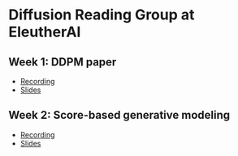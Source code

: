# Diffusion Reading Group at EleutherAI

## Week 1: DDPM paper
* [Recording](https://www.youtube.com/watch?v=B5gfJF8mOPo)
* [Slides](Diffusion%20Model%20Study%20Group%20%231.pdf)

## Week 2: Score-based generative modeling
* [Recording](https://youtu.be/iv6K7yo5KgQ)
* [Slides](Diffusion%20Model%20Study%20Group%20%232.pdf)
